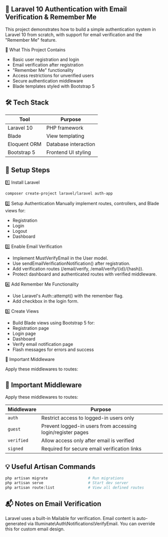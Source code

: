 ## 🔐 Laravel 10 Authentication with Email Verification & Remember Me
This project demonstrates how to build a simple authentication system in Laravel 10 from scratch, with support for email verification and the "Remember Me" feature. 

🧩 What This Project Contains
- Basic user registration and login
- Email verification after registration
- "Remember Me" functionality
- Access restrictions for unverified users
- Secure authentication middleware
- Blade templates styled with Bootstrap 5

## 🛠️ Tech Stack

| Tool         | Purpose                     |
|--------------|-----------------------------|
| Laravel 10   | PHP framework               |
| Blade        | View templating             |
| Eloquent ORM | Database interaction        |
| Bootstrap 5  | Frontend UI styling         |


## 🚀 Setup Steps

1️⃣ Install Laravel

```bash
composer create-project laravel/laravel auth-app
```

2️⃣ Setup Authentication
Manually implement routes, controllers, and Blade views for:
- Registration
- Login
- Logout
- Dashboard


3️⃣ Enable Email Verification
- Implement MustVerifyEmail in the User model.
- Use sendEmailVerificationNotification() after registration.
- Add verification routes (/email/verify, /email/verify/{id}/{hash}).
- Protect dashboard and authenticated routes with verified middleware.


4️⃣ Add Remember Me Functionality
- Use Laravel's Auth::attempt() with the remember flag.
- Add checkbox in the login form.

5️⃣ Create Views

- Build Blade views using Bootstrap 5 for:
- Registration page
- Login page
- Dashboard
- Verify email notification page
- Flash messages for errors and success

🔐 Important Middleware

Apply these middlewares to routes:

## 🔐 Important Middleware
Apply these middlewares to routes:

| Middleware | Purpose                                                  |
|------------|----------------------------------------------------------|
| `auth`     | Restrict access to logged-in users only                  |
| `guest`    | Prevent logged-in users from accessing login/register pages |
| `verified` | Allow access only after email is verified                |
| `signed`   | Required for secure email verification links             |


## 💡 Useful Artisan Commands

```bash
php artisan migrate                  # Run migrations
php artisan serve                    # Start dev server
php artisan route:list               # View all defined routes
```

## 📬 Notes on Email Verification
Laravel uses a built-in Mailable for verification.
Email content is auto-generated via Illuminate\Auth\Notifications\VerifyEmail.
You can override this for custom email design.
